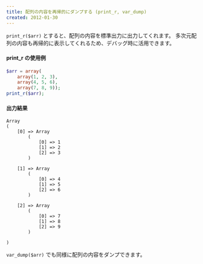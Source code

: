 ```yaml
---
title: 配列の内容を再帰的にダンプする (print_r, var_dump)
created: 2012-01-30
---
```


`print_r($arr)` とすると、配列の内容を標準出力に出力してくれます。
多次元配列の内容も再帰的に表示してくれるため、デバッグ時に活用できます。

#### print_r の使用例

~~~ php
$arr = array(
    array(1, 2, 3),
    array(4, 5, 6),
    array(7, 8, 9));
print_r($arr);
~~~

#### 出力結果

~~~
Array
(
    [0] => Array
        (
            [0] => 1
            [1] => 2
            [2] => 3
        )

    [1] => Array
        (
            [0] => 4
            [1] => 5
            [2] => 6
        )

    [2] => Array
        (
            [0] => 7
            [1] => 8
            [2] => 9
        )

)
~~~

`var_dump($arr)` でも同様に配列の内容をダンプできます。

